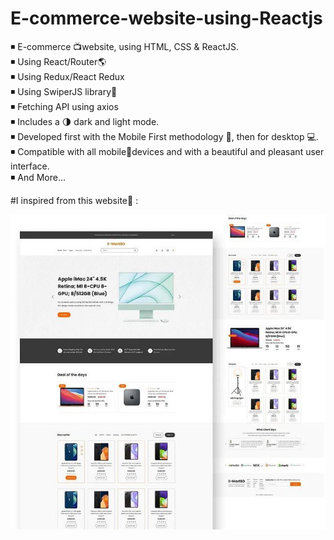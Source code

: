 # E-commerce-website-using-Reactjs

◾ E-commerce 📺website, using HTML, CSS & ReactJS. <br>
◾ Using React/Router🌎 <br>
◾ Using Redux/React Redux <br>
◾ Using SwiperJS library📙 <br>
◾ Fetching API using axios <br>
◾ Includes a 🌗 dark and light mode.<br>
◾ Developed first with the Mobile First methodology 📱, then for desktop 💻.<br>
◾ Compatible with all mobile📱devices and with a beautiful and pleasant user interface.<br>
◾ And More... <br>

#I inspired from this website📌 :<br>

<img src="preview.jpg" >
